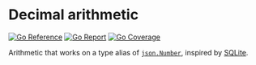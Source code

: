 # Decimal arithmetic

[![Go Reference](https://pkg.go.dev/badge/image)](https://pkg.go.dev/github.com/ncruces/decimal)
[![Go Report](https://goreportcard.com/badge/github.com/ncruces/decimal)](https://goreportcard.com/report/github.com/ncruces/decimal)
[![Go Coverage](https://github.com/ncruces/decimal/wiki/coverage.svg)](https://raw.githack.com/wiki/ncruces/decimal/coverage.html)

Arithmetic that works on a type alias of [`json.Number`](https://pkg.go.dev/encoding/json#Number),
inspired by [SQLite](https://www.sqlite.org/floatingpoint.html#the_decimal_c_extension).
